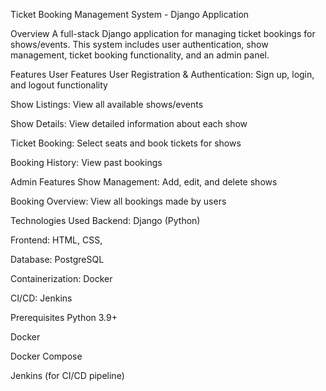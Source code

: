Ticket Booking Management System - Django Application

Overview
A full-stack Django application for managing ticket bookings for shows/events. This system includes user authentication, show management, ticket booking functionality, and an admin panel.

Features
User Features
User Registration & Authentication: Sign up, login, and logout functionality

Show Listings: View all available shows/events

Show Details: View detailed information about each show

Ticket Booking: Select seats and book tickets for shows

Booking History: View past bookings

Admin Features
Show Management: Add, edit, and delete shows

Booking Overview: View all bookings made by users

Technologies Used
Backend: Django (Python)

Frontend: HTML, CSS, 

Database: PostgreSQL

Containerization: Docker

CI/CD: Jenkins

Prerequisites
Python 3.9+

Docker

Docker Compose

Jenkins (for CI/CD pipeline)
